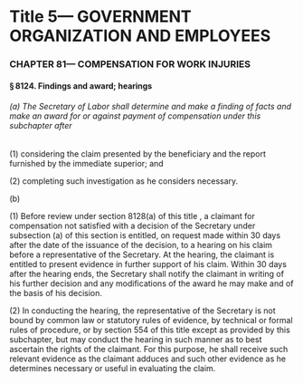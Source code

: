 
# Title 5— GOVERNMENT ORGANIZATION AND EMPLOYEES
### CHAPTER 81— COMPENSATION FOR WORK INJURIES
#### § 8124. Findings and award; hearings
###### (a) The Secretary of Labor shall determine and make a finding of facts and make an award for or against payment of compensation under this subchapter after

(1) considering the claim presented by the beneficiary and the report furnished by the immediate superior; and

(2) completing such investigation as he considers necessary.

(b)

(1) Before review under section 8128(a) of this title , a claimant for compensation not satisfied with a decision of the Secretary under subsection (a) of this section is entitled, on request made within 30 days after the date of the issuance of the decision, to a hearing on his claim before a representative of the Secretary. At the hearing, the claimant is entitled to present evidence in further support of his claim. Within 30 days after the hearing ends, the Secretary shall notify the claimant in writing of his further decision and any modifications of the award he may make and of the basis of his decision.

(2) In conducting the hearing, the representative of the Secretary is not bound by common law or statutory rules of evidence, by technical or formal rules of procedure, or by section 554 of this title except as provided by this subchapter, but may conduct the hearing in such manner as to best ascertain the rights of the claimant. For this purpose, he shall receive such relevant evidence as the claimant adduces and such other evidence as he determines necessary or useful in evaluating the claim.
